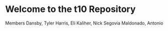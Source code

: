# Welcome to the t10 Repository 

Members 
  Dansby, Tyler
  Harris, Eli 
  Kaliher, Nick 
  Segovia Maldonado, Antonio 
